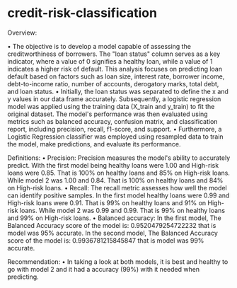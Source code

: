# credit-risk-classification


Overview: 

•   The objective is to develop a model capable of assessing the creditworthiness of borrowers. The "loan status" column serves as a key indicator, where a value of 0 signifies a healthy loan, while a value of 1 indicates a higher risk of default. This analysis focuses on predicting loan default based on factors such as loan size, interest rate, borrower income, debt-to-income ratio, number of accounts, derogatory marks, total debt, and loan status.
•   Initially, the loan status was separated to define the x and y values in our data frame accurately. Subsequently, a logistic regression model was applied using the training data (X_train and y_train) to fit the original dataset. The model's performance was then evaluated using metrics such as balanced accuracy, confusion matrix, and classification report, including precision, recall, f1-score, and support.
•   Furthermore, a Logistic Regression classifier was employed using resampled data to train the model, make predictions, and evaluate its performance.

Definitions:
•   Precision: Precision measures the model's ability to accurately predict. With the first model being healthy loans were 1.00 and High-risk loans were 0.85. That is 100% on healthy loans and 85% on High-risk loans. While model 2 was 1.00 and 0.84. That is 100% on healthy loans and 84% on High-risk loans.
•   Recall: The recall metric assesses how well the model can identify positive samples. In the first model healthy loans were 0.99 and High-risk loans were 0.91. That is 99% on healthy loans and 91% on High-risk loans. While model 2 was 0.99 and 0.99. That is 99% on healthy loans and 99% on High-risk loans. 
•   Balanced accuracy:  In the first model, The Balanced Accuracy score of the model is: 0.9520479254722232 that is model was 95% accurate.  In the second model, The Balanced Accuracy score of the model is: 0.9936781215845847 that is model was 99% accurate. 

Recommendation: 
•    In taking a look at both models, it is best and healthy to go with model 2 and it had a accuracy (99%) with it needed when predicting. 
